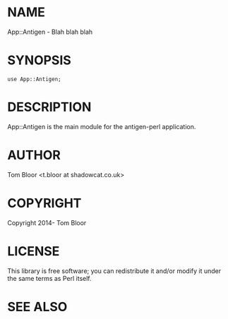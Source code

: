 # NAME

App::Antigen - Blah blah blah

# SYNOPSIS

    use App::Antigen;

# DESCRIPTION

App::Antigen is the main module for the antigen-perl application.

# AUTHOR

Tom Bloor <t.bloor at shadowcat.co.uk>

# COPYRIGHT

Copyright 2014- Tom Bloor

# LICENSE

This library is free software; you can redistribute it and/or modify
it under the same terms as Perl itself.

# SEE ALSO
